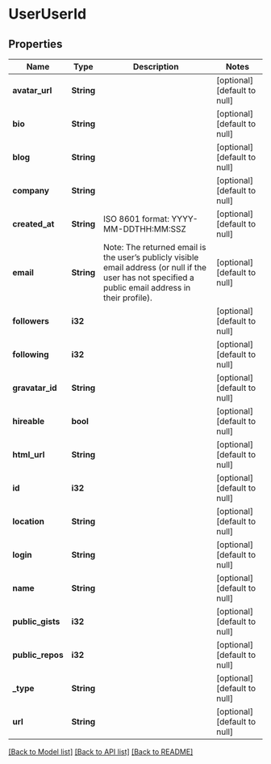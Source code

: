 # UserUserId

## Properties
Name | Type | Description | Notes
------------ | ------------- | ------------- | -------------
**avatar_url** | **String** |  | [optional] [default to null]
**bio** | **String** |  | [optional] [default to null]
**blog** | **String** |  | [optional] [default to null]
**company** | **String** |  | [optional] [default to null]
**created_at** | **String** | ISO 8601 format: YYYY-MM-DDTHH:MM:SSZ | [optional] [default to null]
**email** | **String** | Note: The returned email is the user’s publicly visible email address (or null if the user has not specified a public email address in their profile). | [optional] [default to null]
**followers** | **i32** |  | [optional] [default to null]
**following** | **i32** |  | [optional] [default to null]
**gravatar_id** | **String** |  | [optional] [default to null]
**hireable** | **bool** |  | [optional] [default to null]
**html_url** | **String** |  | [optional] [default to null]
**id** | **i32** |  | [optional] [default to null]
**location** | **String** |  | [optional] [default to null]
**login** | **String** |  | [optional] [default to null]
**name** | **String** |  | [optional] [default to null]
**public_gists** | **i32** |  | [optional] [default to null]
**public_repos** | **i32** |  | [optional] [default to null]
**_type** | **String** |  | [optional] [default to null]
**url** | **String** |  | [optional] [default to null]

[[Back to Model list]](../README.md#documentation-for-models) [[Back to API list]](../README.md#documentation-for-api-endpoints) [[Back to README]](../README.md)


